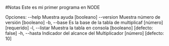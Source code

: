#Notas
Este es mi primer programa en NODE

Opciones:
      --help     Muestra ayuda                                        [booleano]
      --version  Muestra número de versión                            [booleano]
  -b, --base     Es la base de la tabla de multiplicaf      [número] [requerido]
  -l, --listar   Muestra la tabla en consola         [booleano] [defecto: false]
  -h, --hasta    Indicador del alcance del Multiplicador  [número] [defecto: 10]